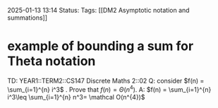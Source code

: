2025-01-13 13:14
Status: 
Tags: [[DM2 Asymptotic notation and summations]]
# example of bounding a sum for Theta notation

TD: YEAR1::TERM2::CS147 Discrete Maths 2::02
Q: consider $f(n) = \sum_{i=1}^{n} i^3$ . Prove that $f(n) = Θ(n^4 )$.
A: $f(n) = \sum_{i=1}^{n} i^3\leq \sum_{i=1}^{n} n^3= \mathcal O(n^{4})$